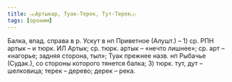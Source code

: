```yaml
---
title: ⒜Артыкар, Туак-Терек, Тут-Терек⒵
tags: [ороним]
---
```


Балка, впад. справа в р. Ускут в нп Приветное (Алушт.) – 1) ср. РПН артык – и
тюрк. ИЛ Артык; ср. тюрк. артык – «нечто лишнее»; ср. арт – «нагорье; задняя
сторона, тыл»; Туак прежнее назв. нп Рыбачье (Судак.), со стороны которого
тянется балка; 3) тюрк. тут, дут – шелковица; терек – дерево; дерек – река.
